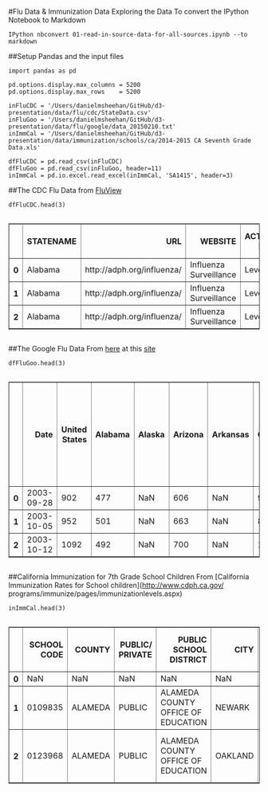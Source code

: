 
#Flu Data & Immunization Data Exploring the Data
To convert the IPython Notebook to Markdown

    IPython nbconvert 01-read-in-source-data-for-all-sources.ipynb --to markdown

##Setup Pandas and the input files


    import pandas as pd
    
    pd.options.display.max_columns = 5200
    pd.options.display.max_rows    = 5200
    
    inFluCDC = '/Users/danielmsheehan/GitHub/d3-presentation/data/flu/cdc/StateData.csv'
    inFluGoo = '/Users/danielmsheehan/GitHub/d3-presentation/data/flu/google/data_20150210.txt'
    inImmCal = '/Users/danielmsheehan/GitHub/d3-presentation/data/immunization/schools/ca/2014-2015 CA Seventh Grade Data.xls'
    
    dfFluCDC = pd.read_csv(inFluCDC)
    dfFluGoo = pd.read_csv(inFluGoo, header=11)
    inImmCal = pd.io.excel.read_excel(inImmCal, 'SA1415', header=3)

##The CDC Flu Data
from [FluView](http://gis.cdc.gov/grasp/fluview/main.html)


    dfFluCDC.head(3)




<div style="max-height:1000px;max-width:1500px;overflow:auto;">
<table border="1" class="dataframe">
  <thead>
    <tr style="text-align: right;">
      <th></th>
      <th>STATENAME</th>
      <th>URL</th>
      <th>WEBSITE</th>
      <th>ACTIVITY LEVEL</th>
      <th>ACTIVITY LEVEL LABEL</th>
      <th>WEEKEND</th>
      <th>WEEK</th>
      <th>SEASON</th>
    </tr>
  </thead>
  <tbody>
    <tr>
      <th>0</th>
      <td> Alabama</td>
      <td> http://adph.org/influenza/</td>
      <td> Influenza Surveillance</td>
      <td> Level 1</td>
      <td> Minimal</td>
      <td> Oct-04-2008</td>
      <td> 40</td>
      <td> 2008-09</td>
    </tr>
    <tr>
      <th>1</th>
      <td> Alabama</td>
      <td> http://adph.org/influenza/</td>
      <td> Influenza Surveillance</td>
      <td> Level 1</td>
      <td> Minimal</td>
      <td> Oct-11-2008</td>
      <td> 41</td>
      <td> 2008-09</td>
    </tr>
    <tr>
      <th>2</th>
      <td> Alabama</td>
      <td> http://adph.org/influenza/</td>
      <td> Influenza Surveillance</td>
      <td> Level 1</td>
      <td> Minimal</td>
      <td> Oct-18-2008</td>
      <td> 42</td>
      <td> 2008-09</td>
    </tr>
  </tbody>
</table>
</div>



##The Google Flu Data
From [here](https://www.google.org/flutrends/us/data.txt) at this
[site](https://www.google.org/flutrends/us/#US)


    dfFluGoo.head(3)




<div style="max-height:1000px;max-width:1500px;overflow:auto;">
<table border="1" class="dataframe">
  <thead>
    <tr style="text-align: right;">
      <th></th>
      <th>Date</th>
      <th>United States</th>
      <th>Alabama</th>
      <th>Alaska</th>
      <th>Arizona</th>
      <th>Arkansas</th>
      <th>California</th>
      <th>Colorado</th>
      <th>Connecticut</th>
      <th>Delaware</th>
      <th>District of Columbia</th>
      <th>Florida</th>
      <th>Georgia</th>
      <th>Hawaii</th>
      <th>Idaho</th>
      <th>Illinois</th>
      <th>Indiana</th>
      <th>Iowa</th>
      <th>Kansas</th>
      <th>Kentucky</th>
      <th>Louisiana</th>
      <th>Maine</th>
      <th>Maryland</th>
      <th>Massachusetts</th>
      <th>Michigan</th>
      <th>Minnesota</th>
      <th>Mississippi</th>
      <th>Missouri</th>
      <th>Montana</th>
      <th>Nebraska</th>
      <th>Nevada</th>
      <th>New Hampshire</th>
      <th>New Jersey</th>
      <th>New Mexico</th>
      <th>New York</th>
      <th>North Carolina</th>
      <th>North Dakota</th>
      <th>Ohio</th>
      <th>Oklahoma</th>
      <th>Oregon</th>
      <th>Pennsylvania</th>
      <th>Rhode Island</th>
      <th>South Carolina</th>
      <th>South Dakota</th>
      <th>Tennessee</th>
      <th>Texas</th>
      <th>Utah</th>
      <th>Vermont</th>
      <th>Virginia</th>
      <th>Washington</th>
      <th>West Virginia</th>
      <th>Wisconsin</th>
      <th>Wyoming</th>
      <th>HHS Region 1 (CT, ME, MA, NH, RI, VT)</th>
      <th>HHS Region 2 (NJ, NY)</th>
      <th>HHS Region 3 (DE, DC, MD, PA, VA, WV)</th>
      <th>HHS Region 4 (AL, FL, GA, KY, MS, NC, SC, TN)</th>
      <th>HHS Region 5 (IL, IN, MI, MN, OH, WI)</th>
      <th>HHS Region 6 (AR, LA, NM, OK, TX)</th>
      <th>HHS Region 7 (IA, KS, MO, NE)</th>
      <th>HHS Region 8 (CO, MT, ND, SD, UT, WY)</th>
      <th>HHS Region 9 (AZ, CA, HI, NV)</th>
      <th>HHS Region 10 (AK, ID, OR, WA)</th>
      <th>Anchorage, AK</th>
      <th>Birmingham, AL</th>
      <th>Little Rock, AR</th>
      <th>Mesa, AZ</th>
      <th>Phoenix, AZ</th>
      <th>Scottsdale, AZ</th>
      <th>Tempe, AZ</th>
      <th>Tucson, AZ</th>
      <th>Berkeley, CA</th>
      <th>Fresno, CA</th>
      <th>Irvine, CA</th>
      <th>Los Angeles, CA</th>
      <th>Oakland, CA</th>
      <th>Sacramento, CA</th>
      <th>San Diego, CA</th>
      <th>San Francisco, CA</th>
      <th>San Jose, CA</th>
      <th>Santa Clara, CA</th>
      <th>Sunnyvale, CA</th>
      <th>Colorado Springs, CO</th>
      <th>Denver, CO</th>
      <th>Washington, DC</th>
      <th>Gainesville, FL</th>
      <th>Jacksonville, FL</th>
      <th>Miami, FL</th>
      <th>Orlando, FL</th>
      <th>Tampa, FL</th>
      <th>Atlanta, GA</th>
      <th>Roswell, GA</th>
      <th>Honolulu, HI</th>
      <th>Des Moines, IA</th>
      <th>Boise, ID</th>
      <th>Chicago, IL</th>
      <th>Indianapolis, IN</th>
      <th>Wichita, KS</th>
      <th>Lexington, KY</th>
      <th>Baton Rouge, LA</th>
      <th>New Orleans, LA</th>
      <th>Boston, MA</th>
      <th>Somerville, MA</th>
      <th>Baltimore, MD</th>
      <th>Grand Rapids, MI</th>
      <th>St Paul, MN</th>
      <th>Kansas City, MO</th>
      <th>Springfield, MO</th>
      <th>St Louis, MO</th>
      <th>Jackson, MS</th>
      <th>Cary, NC</th>
      <th>Charlotte, NC</th>
      <th>Durham, NC</th>
      <th>Greensboro, NC</th>
      <th>Raleigh, NC</th>
      <th>Lincoln, NE</th>
      <th>Omaha, NE</th>
      <th>Newark, NJ</th>
      <th>Albuquerque, NM</th>
      <th>Las Vegas, NV</th>
      <th>Reno, NV</th>
      <th>Albany, NY</th>
      <th>Buffalo, NY</th>
      <th>New York, NY</th>
      <th>Rochester, NY</th>
      <th>Cleveland, OH</th>
      <th>Columbus, OH</th>
      <th>Dayton, OH</th>
      <th>Oklahoma City, OK</th>
      <th>Tulsa, OK</th>
      <th>Beaverton, OR</th>
      <th>Eugene, OR</th>
      <th>Portland, OR</th>
      <th>Philadelphia, PA</th>
      <th>Pittsburgh, PA</th>
      <th>State College, PA</th>
      <th>Providence, RI</th>
      <th>Columbia, SC</th>
      <th>Greenville, SC</th>
      <th>Knoxville, TN</th>
      <th>Memphis, TN</th>
      <th>Nashville, TN</th>
      <th>Austin, TX</th>
      <th>Dallas, TX</th>
      <th>Ft Worth, TX</th>
      <th>Houston, TX</th>
      <th>Irving, TX</th>
      <th>Lubbock, TX</th>
      <th>Plano, TX</th>
      <th>San Antonio, TX</th>
      <th>Salt Lake City, UT</th>
      <th>Arlington, VA</th>
      <th>Norfolk, VA</th>
      <th>Reston, VA</th>
      <th>Richmond, VA</th>
      <th>Bellevue, WA</th>
      <th>Seattle, WA</th>
      <th>Spokane, WA</th>
      <th>Madison, WI</th>
      <th>Milwaukee, WI</th>
    </tr>
  </thead>
  <tbody>
    <tr>
      <th>0</th>
      <td> 2003-09-28</td>
      <td>  902</td>
      <td> 477</td>
      <td>NaN</td>
      <td> 606</td>
      <td>NaN</td>
      <td>  929</td>
      <td> 233</td>
      <td> 223</td>
      <td>NaN</td>
      <td>  927</td>
      <td> 587</td>
      <td> 514</td>
      <td>NaN</td>
      <td>NaN</td>
      <td> 677</td>
      <td> 544</td>
      <td> 303</td>
      <td> 272</td>
      <td> 420</td>
      <td> 1017</td>
      <td>NaN</td>
      <td> 1268</td>
      <td> 344</td>
      <td> 685</td>
      <td> 484</td>
      <td>NaN</td>
      <td> 349</td>
      <td>NaN</td>
      <td>NaN</td>
      <td>NaN</td>
      <td>NaN</td>
      <td> 695</td>
      <td>NaN</td>
      <td> 649</td>
      <td> 565</td>
      <td>NaN</td>
      <td> 616</td>
      <td> 1040</td>
      <td> 409</td>
      <td> 1186</td>
      <td>NaN</td>
      <td> 462</td>
      <td>NaN</td>
      <td> 551</td>
      <td> 1398</td>
      <td>NaN</td>
      <td>NaN</td>
      <td> 1112</td>
      <td> 588</td>
      <td>NaN</td>
      <td> 466</td>
      <td>NaN</td>
      <td> 322</td>
      <td> 666</td>
      <td> 1366</td>
      <td> 631</td>
      <td> 690</td>
      <td> 1385</td>
      <td> 385</td>
      <td> 266</td>
      <td>  878</td>
      <td> 624</td>
      <td>NaN</td>
      <td> 407</td>
      <td>NaN</td>
      <td>NaN</td>
      <td> 757</td>
      <td>NaN</td>
      <td> 585</td>
      <td> 598</td>
      <td>NaN</td>
      <td>NaN</td>
      <td>NaN</td>
      <td>  901</td>
      <td> 848</td>
      <td> 448</td>
      <td> 562</td>
      <td> 1003</td>
      <td> 731</td>
      <td> 990</td>
      <td> 602</td>
      <td>NaN</td>
      <td> 235</td>
      <td> 1153</td>
      <td> NaN</td>
      <td>NaN</td>
      <td> 373</td>
      <td> 609</td>
      <td> 461</td>
      <td> 519</td>
      <td>NaN</td>
      <td>  794</td>
      <td>NaN</td>
      <td>NaN</td>
      <td> 731</td>
      <td> 641</td>
      <td>NaN</td>
      <td>NaN</td>
      <td>NaN</td>
      <td> 1154</td>
      <td> 314</td>
      <td> 332</td>
      <td> 1505</td>
      <td>NaN</td>
      <td> 426</td>
      <td> 330</td>
      <td>NaN</td>
      <td> 391</td>
      <td>NaN</td>
      <td>NaN</td>
      <td> 561</td>
      <td> 521</td>
      <td>NaN</td>
      <td> 503</td>
      <td>NaN</td>
      <td> 314</td>
      <td> 540</td>
      <td>  NaN</td>
      <td> 843</td>
      <td>NaN</td>
      <td> 505</td>
      <td>NaN</td>
      <td> 579</td>
      <td> 406</td>
      <td> 466</td>
      <td> 437</td>
      <td>NaN</td>
      <td> 924</td>
      <td> 1034</td>
      <td>NaN</td>
      <td>NaN</td>
      <td> 444</td>
      <td> 1204</td>
      <td> 1122</td>
      <td>NaN</td>
      <td>NaN</td>
      <td>NaN</td>
      <td>NaN</td>
      <td>NaN</td>
      <td>NaN</td>
      <td> 425</td>
      <td> 1150</td>
      <td> 1200</td>
      <td>NaN</td>
      <td> 1412</td>
      <td> 1122</td>
      <td>NaN</td>
      <td>NaN</td>
      <td>  986</td>
      <td> 261</td>
      <td> 1066</td>
      <td> 948</td>
      <td>NaN</td>
      <td> 1035</td>
      <td>NaN</td>
      <td> 668</td>
      <td>NaN</td>
      <td> 622</td>
      <td> 452</td>
    </tr>
    <tr>
      <th>1</th>
      <td> 2003-10-05</td>
      <td>  952</td>
      <td> 501</td>
      <td>NaN</td>
      <td> 663</td>
      <td>NaN</td>
      <td>  849</td>
      <td> 251</td>
      <td> 243</td>
      <td>NaN</td>
      <td>  993</td>
      <td> 582</td>
      <td> 532</td>
      <td>NaN</td>
      <td>NaN</td>
      <td> 732</td>
      <td> 607</td>
      <td> 303</td>
      <td> 270</td>
      <td> 442</td>
      <td> 1096</td>
      <td>NaN</td>
      <td> 1374</td>
      <td> 362</td>
      <td> 748</td>
      <td> 514</td>
      <td>NaN</td>
      <td> 359</td>
      <td>NaN</td>
      <td>NaN</td>
      <td>NaN</td>
      <td>NaN</td>
      <td> 716</td>
      <td>NaN</td>
      <td> 725</td>
      <td> 660</td>
      <td>NaN</td>
      <td> 699</td>
      <td> 1065</td>
      <td> 409</td>
      <td> 1176</td>
      <td>NaN</td>
      <td> 478</td>
      <td>NaN</td>
      <td> 597</td>
      <td> 1517</td>
      <td>NaN</td>
      <td>NaN</td>
      <td> 1198</td>
      <td> 624</td>
      <td>NaN</td>
      <td> 504</td>
      <td>NaN</td>
      <td> 381</td>
      <td> 711</td>
      <td> 1335</td>
      <td> 652</td>
      <td> 775</td>
      <td> 1613</td>
      <td> 400</td>
      <td> 271</td>
      <td>  853</td>
      <td> 688</td>
      <td>NaN</td>
      <td> 402</td>
      <td>NaN</td>
      <td>NaN</td>
      <td> 796</td>
      <td>NaN</td>
      <td> 608</td>
      <td> 674</td>
      <td>NaN</td>
      <td>NaN</td>
      <td>NaN</td>
      <td>  891</td>
      <td> 888</td>
      <td> 436</td>
      <td> 840</td>
      <td> 1115</td>
      <td> 740</td>
      <td> 915</td>
      <td> 594</td>
      <td>NaN</td>
      <td> 270</td>
      <td> 1310</td>
      <td> NaN</td>
      <td>NaN</td>
      <td> 386</td>
      <td> 663</td>
      <td> 581</td>
      <td> 484</td>
      <td>NaN</td>
      <td>  877</td>
      <td>NaN</td>
      <td>NaN</td>
      <td> 850</td>
      <td> 657</td>
      <td>NaN</td>
      <td>NaN</td>
      <td>NaN</td>
      <td> 1162</td>
      <td> 323</td>
      <td> 375</td>
      <td> 1535</td>
      <td>NaN</td>
      <td> 423</td>
      <td> 316</td>
      <td>NaN</td>
      <td> 397</td>
      <td>NaN</td>
      <td>NaN</td>
      <td> 673</td>
      <td> 536</td>
      <td>NaN</td>
      <td> 586</td>
      <td>NaN</td>
      <td> 331</td>
      <td> 549</td>
      <td>  NaN</td>
      <td> 831</td>
      <td>NaN</td>
      <td> 508</td>
      <td>NaN</td>
      <td> 730</td>
      <td> 483</td>
      <td> 535</td>
      <td> 415</td>
      <td>NaN</td>
      <td> 894</td>
      <td> 1042</td>
      <td>NaN</td>
      <td>NaN</td>
      <td> 471</td>
      <td> 1124</td>
      <td> 1193</td>
      <td>NaN</td>
      <td>NaN</td>
      <td>NaN</td>
      <td>NaN</td>
      <td>NaN</td>
      <td>NaN</td>
      <td> 468</td>
      <td> 1331</td>
      <td> 1487</td>
      <td>NaN</td>
      <td> 2057</td>
      <td> 1208</td>
      <td>NaN</td>
      <td>NaN</td>
      <td>  989</td>
      <td> 249</td>
      <td> 1249</td>
      <td> 963</td>
      <td>NaN</td>
      <td> 1135</td>
      <td>NaN</td>
      <td> 787</td>
      <td>NaN</td>
      <td> 626</td>
      <td> 449</td>
    </tr>
    <tr>
      <th>2</th>
      <td> 2003-10-12</td>
      <td> 1092</td>
      <td> 492</td>
      <td>NaN</td>
      <td> 700</td>
      <td>NaN</td>
      <td> 1032</td>
      <td> 283</td>
      <td> 261</td>
      <td>NaN</td>
      <td> 1033</td>
      <td> 606</td>
      <td> 557</td>
      <td>NaN</td>
      <td>NaN</td>
      <td> 799</td>
      <td> 637</td>
      <td> 312</td>
      <td> 280</td>
      <td> 460</td>
      <td> 1144</td>
      <td>NaN</td>
      <td> 1445</td>
      <td> 372</td>
      <td> 791</td>
      <td> 588</td>
      <td>NaN</td>
      <td> 381</td>
      <td>NaN</td>
      <td>NaN</td>
      <td>NaN</td>
      <td>NaN</td>
      <td> 815</td>
      <td>NaN</td>
      <td> 739</td>
      <td> 861</td>
      <td>NaN</td>
      <td> 729</td>
      <td> 1122</td>
      <td> 428</td>
      <td> 1340</td>
      <td>NaN</td>
      <td> 521</td>
      <td>NaN</td>
      <td> 670</td>
      <td> 2010</td>
      <td>NaN</td>
      <td>NaN</td>
      <td> 1343</td>
      <td> 777</td>
      <td>NaN</td>
      <td> 538</td>
      <td>NaN</td>
      <td> 410</td>
      <td> 819</td>
      <td> 1411</td>
      <td> 735</td>
      <td> 760</td>
      <td> 2089</td>
      <td> 422</td>
      <td> 285</td>
      <td> 1102</td>
      <td> 791</td>
      <td>NaN</td>
      <td> 428</td>
      <td>NaN</td>
      <td>NaN</td>
      <td> 766</td>
      <td>NaN</td>
      <td> 629</td>
      <td> 731</td>
      <td>NaN</td>
      <td>NaN</td>
      <td>NaN</td>
      <td> 1165</td>
      <td> 839</td>
      <td> 468</td>
      <td> 938</td>
      <td> 1311</td>
      <td> 826</td>
      <td> 989</td>
      <td> 609</td>
      <td>NaN</td>
      <td> 257</td>
      <td> 1309</td>
      <td> 641</td>
      <td>NaN</td>
      <td> 370</td>
      <td> 615</td>
      <td> 567</td>
      <td> 497</td>
      <td>NaN</td>
      <td> 1030</td>
      <td>NaN</td>
      <td>NaN</td>
      <td> 799</td>
      <td> 685</td>
      <td>NaN</td>
      <td>NaN</td>
      <td>NaN</td>
      <td> 1274</td>
      <td> 369</td>
      <td> 447</td>
      <td> 1549</td>
      <td>NaN</td>
      <td> 457</td>
      <td> 343</td>
      <td>NaN</td>
      <td> 408</td>
      <td>NaN</td>
      <td>NaN</td>
      <td> 738</td>
      <td> 521</td>
      <td>NaN</td>
      <td> 838</td>
      <td>NaN</td>
      <td> 373</td>
      <td> 575</td>
      <td> 1068</td>
      <td> 824</td>
      <td>NaN</td>
      <td> 555</td>
      <td>NaN</td>
      <td> 652</td>
      <td> 476</td>
      <td> 671</td>
      <td> 442</td>
      <td>NaN</td>
      <td> 922</td>
      <td> 1089</td>
      <td>NaN</td>
      <td>NaN</td>
      <td> 574</td>
      <td> 1249</td>
      <td> 1306</td>
      <td>NaN</td>
      <td>NaN</td>
      <td>NaN</td>
      <td>NaN</td>
      <td>NaN</td>
      <td>NaN</td>
      <td> 497</td>
      <td> 1492</td>
      <td> 1869</td>
      <td>NaN</td>
      <td> 3770</td>
      <td> 1191</td>
      <td>NaN</td>
      <td>NaN</td>
      <td> 1463</td>
      <td> 295</td>
      <td> 1289</td>
      <td> 970</td>
      <td>NaN</td>
      <td> 1170</td>
      <td>NaN</td>
      <td> 994</td>
      <td>NaN</td>
      <td> 661</td>
      <td> 437</td>
    </tr>
  </tbody>
</table>
</div>



##California Immunization for 7th Grade School Children
From [California Immunization Rates for School children](http://www.cdph.ca.gov/
programs/immunize/pages/immunizationlevels.aspx)


    inImmCal.head(3)




<div style="max-height:1000px;max-width:1500px;overflow:auto;">
<table border="1" class="dataframe">
  <thead>
    <tr style="text-align: right;">
      <th></th>
      <th>SCHOOL CODE</th>
      <th>COUNTY</th>
      <th>PUBLIC/  PRIVATE</th>
      <th>PUBLIC SCHOOL DISTRICT</th>
      <th>CITY</th>
      <th>SCHOOL NAME</th>
      <th>ENROLLMENT</th>
      <th>UP-TO-DATE†</th>
      <th>Unnamed: 8</th>
      <th>PME**</th>
      <th>Unnamed: 10</th>
      <th>PBE§ </th>
      <th>Unnamed: 12</th>
      <th>HEALTH CARE PRACTITIONER COUNSELED PBE§§ </th>
      <th>Unnamed: 14</th>
      <th>RELIGIOUS PBE§§§ </th>
      <th>Unnamed: 16</th>
      <th>REPORTED§§§§</th>
    </tr>
  </thead>
  <tbody>
    <tr>
      <th>0</th>
      <td>     NaN</td>
      <td>     NaN</td>
      <td>    NaN</td>
      <td>                                NaN</td>
      <td>     NaN</td>
      <td>                                     NaN</td>
      <td> NaN</td>
      <td>   #</td>
      <td>     %</td>
      <td>   #</td>
      <td>   %</td>
      <td>   #</td>
      <td>    %</td>
      <td>   #</td>
      <td>   %</td>
      <td>   #</td>
      <td>    %</td>
      <td> NaN</td>
    </tr>
    <tr>
      <th>1</th>
      <td> 0109835</td>
      <td> ALAMEDA</td>
      <td> PUBLIC</td>
      <td> ALAMEDA COUNTY OFFICE OF EDUCATION</td>
      <td>  NEWARK</td>
      <td>                     FAME PUBLIC CHARTER</td>
      <td>  88</td>
      <td>  86</td>
      <td> 97.73</td>
      <td>   0</td>
      <td>   0</td>
      <td>   2</td>
      <td> 2.27</td>
      <td>   0</td>
      <td>   0</td>
      <td>   2</td>
      <td> 2.27</td>
      <td>   Y</td>
    </tr>
    <tr>
      <th>2</th>
      <td> 0123968</td>
      <td> ALAMEDA</td>
      <td> PUBLIC</td>
      <td> ALAMEDA COUNTY OFFICE OF EDUCATION</td>
      <td> OAKLAND</td>
      <td> COMMUNITY SCHOOL FOR CREATIVE EDUCATION</td>
      <td>    </td>
      <td> NaN</td>
      <td>   NaN</td>
      <td> NaN</td>
      <td> NaN</td>
      <td> NaN</td>
      <td>  NaN</td>
      <td> NaN</td>
      <td> NaN</td>
      <td> NaN</td>
      <td>  NaN</td>
      <td>   N</td>
    </tr>
  </tbody>
</table>
</div>




    
